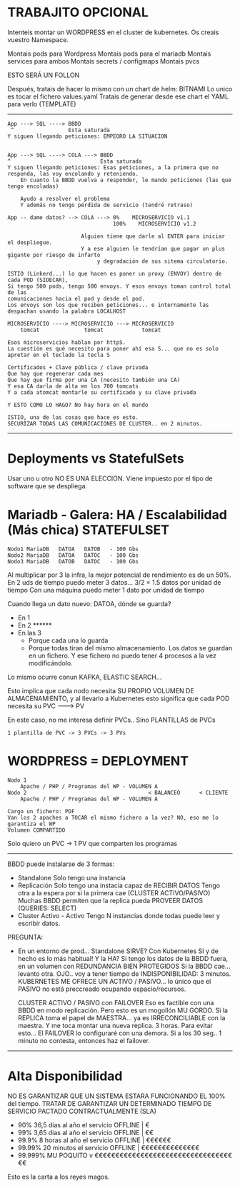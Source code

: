 # TRABAJITO OPCIONAL

Intenteis montar un WORDPRESS en el cluster de kubernetes.
Os creais vuestro Namespace.

Montais pods para Wordpress 
Montais pods para el mariadb
Montais services para ambos
Montais secrets / configmaps
Montais pvcs

ESTO SERÁ UN FOLLON

Después, tratais de hacer lo mismo con un chart de helm: BITNAMI
Lo unico es tocar el fichero values.yaml
Tratais de generar desde ese chart el YAML para verlo (TEMPLATE)

---


    App ---> SQL ----> BBDD
     ^                 Esta saturada
    Y siguen llegando peticiones: EMPEORO LA SITUACION
        
        
    App ---> SQL ----> COLA ---> BBDD
    ^                            Esta saturada
    Y siguen llegando peticiones: Esas peticiones, a la primera que no responda, las voy encolando y reteniendo.
        En cuanto la BBDD vuelva a responder, le mando peticiones (las que tengo encoladas)
        
        Ayudo a resolver el problema
        Y además no tengo pérdida de servicio (tendré retraso)

    App -- dame datos? --> COLA ---> 0%    MICROSERVICIO v1.1
                                     100%    MICROSERVICIO v1.2
                           
                           Alguien tiene que darle al ENTER para iniciar el despliegue.
                           Y a ese alguien le tendrían que pagar un plus gigante por riesgo de infarto
                                y degradación de sus sitema circulatorio.

    ISTIO (Linkerd...) lo que hacen es poner un proxy (ENVOY) dentro de cada POD (SIDECAR), 
    Si tengo 500 pods, tengo 500 envoys. Y esos envoys toman control total de las 
    comunicaciones hacia el pod y desde el pod.
    Los envoys son los que reciben peticiones... e internamente las despachan usando la palabra LOCALHOST

    MICROSERVICIO ----> MICROSERVICIO ---> MICROSERVICIO
        tomcat              tomcat            tomcat
        
    Esos microservicios hablan por httpS.
    La cuestión es qué necesito para poner ahí esa S... que no es solo apretar en el teclado la tecla S
        
    Certificados + Clave pública / clave privada
    Que hay que regenerar cada mes
    Que hay que firma por una CA (necesito también una CA)
    Y esa CA darla de alta en los 700 tomcats
    Y a cada atomcat montarle su certificado y su clave privada
        
    Y ESTO COMO LO HAGO? No hay hora en el mundo
        
    ISTIO, una de las cosas que hace es esto. 
    SECURIZAR TODAS LAS COMUNICACIONES DE CLUSTER.. en 2 minutos.
---

# Deployments vs StatefulSets

Usar uno u otro NO ES UNA ELECCION. Viene impuesto por el tipo de software que se despliega.

# Mariadb - Galera: HA / Escalabilidad (Más chica) STATEFULSET

    Nodo1 MariaDB   DATOA   DATOB   - 100 Gbs
    Nodo2 MariaDB   DATOA   DATOC   - 100 Gbs
    Nodo3 MariaDB   DATOB   DATOC   - 100 Gbs

Al multiplicar por 3 la infra, la mejor potencial de rendimiento es de un 50%. 
En 2 uds de tiempo puedo meter 3 datos... 3/2 = 1.5 datos por unidad de tiempo
Con una máquina puedo meter 1 dato por unidad de tiempo

Cuando llega un dato nuevo: DATOA, dónde se guarda? 
- En 1 
- En 2  ******
- En las 3
    - Porque cada una lo guarda
    - Porque todas tiran del mismo almacenamiento.
        Los datos se guardan en un fichero. Y ese fichero no puedo tener 4 procesos a la vez modificándolo.

Lo mismo ocurre conun KAFKA, ELASTIC SEARCH...

Esto implica que cada nodo necesita SU PROPIO VOLUMEN DE ALMACENAMIENTO, y al llevarlo a Kubernetes
esto significa que cada POD necesita su PVC ---> PV

En este caso, no me interesa definir PVCs.. Sino PLANTILLAS de PVCs

    1 plantilla de PVC -> 3 PVCs -> 3 PVs

# WORDPRESS = DEPLOYMENT

    Nodo 1
        Apache / PHP / Programas del WP - VOLUMEN A
    Nodo 2                                      < BALANCEO      < CLIENTE
        Apache / PHP / Programas del WP - VOLUMEN A
        
    Cargo un fichero: PDF
    Van los 2 apaches a TOCAR el mismo fichero a la vez? NO, eso me lo garantiza el WP
    Volumen COMPARTIDO

Solo quiero un PVC -> 1 PV que comparten los programas


---

BBDD puede instalarse de 3 formas:
- Standalone                Solo tengo una instancia
- Replicación               Solo tengo una instacia capaz de RECIBIR DATOS
                            Tengo otra a la espera por si la primera cae (CLUSTER ACTIVO/PASIVO)
                                Muchas BBDD permiten que la replica pueda PROVEER DATOS (QUERIES: SELECT)
- Cluster Activo - Activo   Tengo N instancias donde todas puede leer y escribir datos.

PREGUNTA:
- En un entorno de prod... Standalone SIRVE? Con Kubernetes SI y de hecho es lo más habitual!
  Y la HA?
    Si tengo los datos de la BBDD fuera, en un volumen con REDUNDANCIA BIEN PROTEGIDOS
    Si la BBDD cae... levanto otra. 
        OJO.. voy a tener tiempo de INDISPONIBILIDAD: 3 minutos.
    KUBERNETES ME OFRECE UN ACTIVO / PASIVO... lo único que el PASIVO no está preccreado ocupando espacio/recursos.


    CLUSTER ACTIVO / PASIVO con FAILOVER
    Eso es factible con una BBDD en modo replicación.
    Pero esto es un mogollón MU GORDO. 
        Si la REPLICA toma el papel de MAESTRA... ya es IRRECONCILIABLE con la maestra.
        Y me toca montar una nueva replica. 3 horas.
    Para evitar esto... El FAILOVER lo configuraré con una demora. Si a los 30 seg.. 1 minuto no contesta,
    entonces haz el failover.
---

# Alta Disponibilidad

NO ES GARANTIZAR QUE UN SISTEMA ESTARA FUNCIONANDO EL 100% del tiempo.
TRATAR DE GARANTIZAR UN DETERMINADO TIEMPO DE SERVICIO PACTADO CONTRACTUALMENTE (SLA)
- 90%           36,5 dias al año el servicio OFFLINE    |   €
- 99%           3,65 dias al año el servicio OFFLINE    |   €€
- 99.9%         8 horas al año el servicio OFFLINE      |   €€€€€€
- 99.99%        20 minutos el servicio OFFLINE          |   €€€€€€€€€€€€€€
- 99.999%       MU POQUITO                              v   €€€€€€€€€€€€€€€€€€€€€€€€€€€€€€€€€€€

Esto es la carta a los reyes magos.